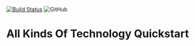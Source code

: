 [![Build Status](https://www.travis-ci.com/wu0916/design-pattern.svg?branch=master)](https://www.travis-ci.com/wu0916/design-pattern)
![GitHub](https://img.shields.io/github/license/lance940916/quickstart)

# All Kinds Of Technology Quickstart
